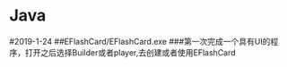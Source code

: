 # Java

#2019-1-24
##EFlashCard/EFlashCard.exe 
###第一次完成一个具有UI的程序，打开之后选择Builder或者player,去创建或者使用EFlashCard
